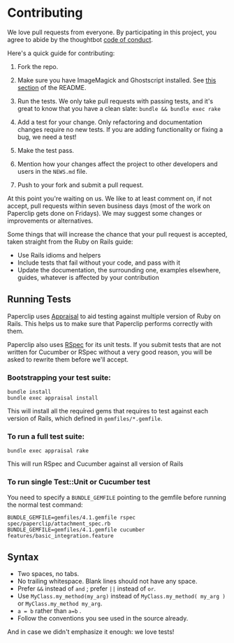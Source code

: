 Contributing
============

We love pull requests from everyone. By participating in this project, you agree
to abide by the thoughtbot [code of conduct].

[code of conduct]: https://thoughtbot.com/open-source-code-of-conduct

Here's a quick guide for contributing:

1. Fork the repo.

1. Make sure you have ImageMagick and Ghostscript installed. See [this section](./README.md#image-processor) of the README.

1. Run the tests. We only take pull requests with passing tests, and it's great
to know that you have a clean slate: `bundle && bundle exec rake`

1. Add a test for your change. Only refactoring and documentation changes
require no new tests. If you are adding functionality or fixing a bug, we need
a test!

1. Make the test pass.

1. Mention how your changes affect the project to other developers and users in
   the `NEWS.md` file.

1. Push to your fork and submit a pull request.

At this point you're waiting on us. We like to at least comment on, if not
accept, pull requests within seven business days (most of the work on Paperclip
gets done on Fridays). We may suggest some changes or improvements or
alternatives.

Some things that will increase the chance that your pull request is accepted,
taken straight from the Ruby on Rails guide:

* Use Rails idioms and helpers
* Include tests that fail without your code, and pass with it
* Update the documentation, the surrounding one, examples elsewhere, guides,
  whatever is affected by your contribution

Running Tests
-------------

Paperclip uses [Appraisal](https://github.com/thoughtbot/appraisal) to aid
testing against multiple version of Ruby on Rails. This helps us to make sure
that Paperclip performs correctly with them.

Paperclip also uses [RSpec](http://rspec.info) for its unit tests. If you submit
tests that are not written for Cucumber or RSpec without a very good reason, you
will be asked to rewrite them before we'll accept.

### Bootstrapping your test suite:

    bundle install
    bundle exec appraisal install

This will install all the required gems that requires to test against each
version of Rails, which defined in `gemfiles/*.gemfile`.

### To run a full test suite:

    bundle exec appraisal rake

This will run RSpec and Cucumber against all version of Rails

### To run single Test::Unit or Cucumber test

You need to specify a `BUNDLE_GEMFILE` pointing to the gemfile before running
the normal test command:

    BUNDLE_GEMFILE=gemfiles/4.1.gemfile rspec spec/paperclip/attachment_spec.rb
    BUNDLE_GEMFILE=gemfiles/4.1.gemfile cucumber features/basic_integration.feature

Syntax
------

* Two spaces, no tabs.
* No trailing whitespace. Blank lines should not have any space.
* Prefer `&&` instead of `and` ; prefer `||` instead of `or`.
* Use `MyClass.my_method(my_arg)` instead of `MyClass.my_method( my_arg )` or `MyClass.my_method my_arg`.
* `a = b` rather than `a=b` .
* Follow the conventions you see used in the source already.

And in case we didn't emphasize it enough: we love tests!
